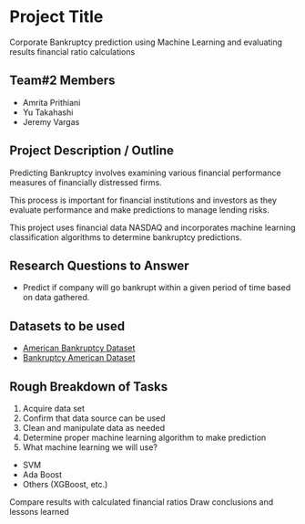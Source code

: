 # Project Title

Corporate Bankruptcy prediction using Machine Learning and evaluating results financial ratio calculations

## Team#2 Members

- Amrita Prithiani
- Yu Takahashi
- Jeremy Vargas

## Project Description / Outline

Predicting Bankruptcy involves examining various financial performance measures of financially distressed firms.

This process is important for financial institutions and investors as they evaluate performance and make predictions to manage lending risks.

This project uses financial data NASDAQ and incorporates machine learning classification algorithms to determine bankruptcy predictions.

## Research Questions to Answer

- Predict if company will go bankrupt within a given period of time based on data gathered.

## Datasets to be used

- [American Bankruptcy Dataset](https://github.com/sowide/bankruptcy_dataset)
- [Bankruptcy American Dataset](Resources/american_bankruptcy_dataset)

## Rough Breakdown of Tasks

1. Acquire data set
2. Confirm that data source can be used
3. Clean and manipulate data as needed
4. Determine proper machine learning algorithm to make prediction
5. What machine learning we will use?
- SVM
- Ada Boost
- Others (XGBoost, etc.)

Compare results with calculated financial ratios
Draw conclusions and lessons learned
